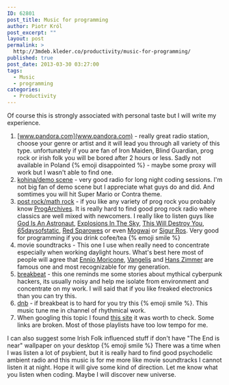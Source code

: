 ```yaml
---
ID: 62801
post_title: Music for programming
author: Piotr Król
post_excerpt: ""
layout: post
permalink: >
  http://3mdeb.kleder.co/productivity/music-for-programming/
published: true
post_date: 2013-03-30 03:27:00
tags:
  - Music
  - programming
categories:
  - Productivity
---
```

Of course this is strongly associated with personal taste but I will write my 
experience. 

1. [www.pandora.com](www.pandora.com) - really great radio station, choose your 
   genre or artist and it will lead you through all variety of this type. 
   unfortunately if you are fan of Iron Maiden, Blind Guardian, prog rock or 
   irish folk you will be bored after 2 hours or less. Sadly not available in 
   Poland {% emoji disappointed %} - maybe some proxy will work but I wasn't able to find one.
2. [kohina/demo scene](http://www.kohina.com/) - very good radio for long night 
   coding sessions. I'm not big fan of demo scene but I appreciate what guys do 
   and did. And somtimes you will hit Super Mario or Contra theme.
3. [post rock/math rock](http://www.progarchives.com/subgenre.asp?style=32) - if you like any variety of prog rock you probably 
   know [ProgArchives](http://www.progarchives.com/). It is really hard to find 
   good prog rock radio where classics are well mixed with newcomers. I really 
   like to listen guys like [God Is An Astronaut](http://www.progarchives.com/subgenre.asp?style=32), 
   [Explosions In The Sky](http://www.explosionsinthesky.com/), [This Will Destroy You](http://twdy.tumblr.com/),
   [65daysofstatic](http://www.65daysofstatic.com/), [Red Sparowes](http://www.redsparowes.com/News.aspx) or even
   [Mogwai](http://mogwai.sandbag.uk.com/lesrevenants/) or [Sigur Ros](http://www.sigur-ros.co.uk/).
   Very good for programming if you drink cofee/tea {% emoji smile %}
4. movie soundtracks - This one I use when really need to concentrate 
   especially when working daylight hours. What's best here most of people will 
   agree that [Ennio Moricone](http://www.enniomorricone.it/uk/news.php), [Vangelis](http://elsew.com/) and [Hans Zimmer](http://www.hans-zimmer.com/)
   are famous one and most recognizable for my generation.
5. [breakbeat](http://nsbradio.co.uk/content/) - this one reminds me some stories about mythical cyberpunk 
   hackers, its usually noisy and help me isolate from environment and 
   concentrate on my work. I will said that if you like freaked electronics than 
   you can try this.
6. [dnb](http://www.shoutcast.com/Internet-Radio/drum%20and%20base) - if 
   breakbeat is to hard for you try this {% emoji smile %}. This music tune me in channel of 
   rhythmical work.
7. When googling this topic I found [this site](http://musicforprogramming.net/)
it was worth to check. Some links are broken. Most of those playlists have too 
low tempo for me.

I can also suggest some Irish Folk influenced stuff if don't have "The End is 
near" wallpaper on your desktop {% emoji smile %} There was a time when I was listen a lot of 
psybient, but it is really hard to find good psychodelic ambient radio and this 
music is for me more like movie soundtracks I cannot listen it at night.
Hope it will give some kind of direction. Let me know what you listen when coding.
Maybe I will discover new universe.